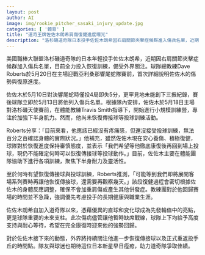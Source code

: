```yaml
---
layout: post
author: AI
image: img/rookie_pitcher_sasaki_injury_update.jpg
categories: [ '體育' ]
title: "道奇王牌佐佐木朗希肩傷復健進度曝光"
description: "洛杉磯道奇隊日本投手佐佐木朗希因右肩關節夾擊症候群進入傷兵名單，近期專注下半身訓練，暫未恢復投球。總教練Roberts透露傷勢已無痛感，復健進展審慎樂觀，預計將待客場系列賽前評估傳接球訓練時機。球隊強調健康優先，外界高度關注佐佐木重返球場的時間表。"
---
```

美國職棒大聯盟洛杉磯道奇隊的日本年輕投手佐佐木朗希，近期因右肩關節夾擊症候群加入傷兵名單，目前全力投入恢復訓練，備受外界關注。球隊總教練Dave Roberts於5月20日在主場迎戰亞利桑那響尾蛇隊賽前，首次詳細說明佐佐木的傷勢與復原進度。

佐佐木於5月10日對決響尾蛇時僅投4局即失5分，更罕見地未能創下三振紀錄，賽後球隊立即於5月13日將他列入傷兵名單。根據隊內安排，佐佐木於5月18日主場對洛杉磯天使賽前，在體能教練Travis Smith指導下，開始進行小規模訓練營，專注於加強下半身肌力。然而，他尚未恢復傳接球等投球訓練活動。

Roberts分享：「目前來看，他應該已經沒有疼痛感，但還沒接受投球訓練，無法百分之百確認身體的實際狀況。」他補充，雖然佐佐木現在安心養傷、積極復健，球隊對於恢復進度保持審慎態度，並表示「我們希望等他徹底康復後再回到場上投球，現仍不能確定何時可以恢復傳接球等投球動作。」目前，佐佐木主要在體能團隊協助下進行各項訓練，聚焦下半身耐力及靈活性。

至於何時有望恢復傳接球與投球訓練，Roberts推測，「可能等到我們即將展開客場系列賽時再讓他恢復傳接球，還需要再觀察幾天。」該段復健過程會密切根據佐佐木的身體反應調整，確保不會加重肩傷或產生其他併發症。教練團對於他回歸賽場的時間並不急躁，強調優先考慮投手的長期健康與職業生涯。

佐佐木朗希自加入道奇隊以來，憑藉優異的直球和変化球成為先發輪值中的亮點，更是球隊重要的未來支柱。此次傷病儘管讓他暫時缺席戰線，球隊上下均給予高度支持與耐心等待，希望在完全康復時迎來他的強勢回歸。

對於佐佐木接下來的動態，外界將持續關注他進一步恢復傳接球以及正式重返投手丘的時間點。隊友與球迷也期待這位日本新星早日痊癒，助力道奇隊爭取佳績。